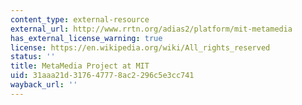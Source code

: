 ```yaml
---
content_type: external-resource
external_url: http://www.rrtn.org/adias2/platform/mit-metamedia
has_external_license_warning: true
license: https://en.wikipedia.org/wiki/All_rights_reserved
status: ''
title: MetaMedia Project at MIT
uid: 31aaa21d-3176-4777-8ac2-296c5e3cc741
wayback_url: ''
---
```

